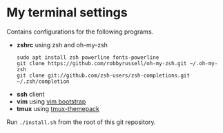 # My terminal settings

Contains configurations for the following programs.

* **zshrc** using zsh and oh-my-zsh
    ```
    sudo apt install zsh powerline fonts-powerline
    git clone https://github.com/robbyrussell/oh-my-zsh.git ~/.oh-my-zsh
    git clone git://github.com/zsh-users/zsh-completions.git ~/.zsh/completion
    ```
* **ssh** client
* **vim** using [vim bootstrap](https://vim-bootstrap.com)
* **tmux** using [tmux-themepack](https://github.com/jimeh/tmux-themepack.git)

Run `./install.sh` from the root of this git repository.
